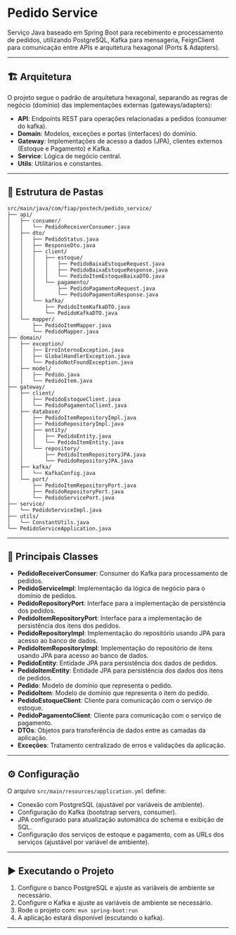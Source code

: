 # Pedido Service

Serviço Java baseado em Spring Boot para recebimento e processamento de pedidos, utilizando PostgreSQL, Kafka para mensageria, FeignClient para comunicação entre APIs e arquitetura hexagonal (Ports & Adapters).

---

## 🏗️ Arquitetura

O projeto segue o padrão de arquitetura hexagonal, separando as regras de negócio (domínio) das implementações externas (gateways/adapters):

- **API**: Endpoints REST para operações relacionadas a pedidos (consumer do kafka).
- **Domain**: Modelos, exceções e portas (interfaces) do domínio.
- **Gateway**: Implementações de acesso a dados (JPA), clientes externos (Estoque e Pagamento) e Kafka.
- **Service**: Lógica de negócio central.
- **Utils**: Utilitários e constantes.

---

## 📁 Estrutura de Pastas
```
src/main/java/com/fiap/postech/pedido_service/
├── api/
│   ├── consumer/
│   │   └── PedidoReceiverConsumer.java
│   ├── dto/
│   │   ├── PedidoStatus.java
│   │   ├── ResponseDto.java
│   │   ├── client/
│   │   │   ├── estoque/
│   │   │   │   ├── PedidoBaixaEstoqueRequest.java
│   │   │   │   ├── PedidoBaixaEstoqueResponse.java
│   │   │   │   └── PedidoItemEstoqueBaixaDTO.java
│   │   │   └── pagamento/
│   │   │       ├── PedidoPagamentoRequest.java
│   │   │       └── PedidoPagamentoResponse.java
│   │   └── kafka/
│   │       ├── PedidoItemKafkaDTO.java
│   │       └── PedidoKafkaDTO.java
│   └── mapper/
│       ├── PedidoItemMapper.java
│       └── PedidoMapper.java
├── domain/
│   ├── exception/
│   │   ├── ErroInternoException.java
│   │   ├── GlobalHandlerException.java
│   │   └── PedidoNotFoundException.java
│   ├── model/
│   │   ├── Pedido.java
│   │   └── PedidoItem.java
├── gateway/
│   ├── client/
│   │   ├── PedidoEstoqueClient.java
│   │   └── PedidoPagamentoClient.java
│   ├── database/
│   │   ├── PedidoItemRepositoryImpl.java
│   │   ├── PedidoRepositoryImpl.java
│   │   ├── entity/
│   │   │   ├── PedidoEntity.java
│   │   │   └── PedidoItemEntity.java
│   │   └── repository/
│   │       ├── PedidoItemRepositoryJPA.java
│   │       └── PedidoRepositoryJPA.java
│   ├── kafka/
│   │   └── KafkaConfig.java
│   └── port/
│       ├── PedidoItemRepositoryPort.java
│       ├── PedidoRepositoryPort.java
│       └── PedidoServicePort.java
├── service/
│   └── PedidoServiceImpl.java
├── utils/
│   └── ConstantUtils.java
└── PedidoServiceApplication.java

```
---

## 🧩 Principais Classes

- **PedidoReceiverConsumer**: Consumer do Kafka para processamento de pedidos.
- **PedidoServiceImpl**: Implementação da lógica de negócio para o domínio de pedidos.
- **PedidoRepositoryPort**: Interface para a implementação de persistência dos pedidos.
- **PedidoItemRepositoryPort**: Interface para a implementação de persistência dos itens dos pedidos.
- **PedidoRepositoryImpl**: Implementação do repositório usando JPA para acesso ao banco de dados.
- **PedidoItemRepositoryImpl**: Implementação do repositório de itens usando JPA para acesso ao banco de dados.
- **PedidoEntity**: Entidade JPA para persistência dos dados de pedidos.
- **PedidoItemEntity**: Entidade JPA para persistência dos dados dos itens de pedidos.
- **Pedido**: Modelo de domínio que representa o pedido.
- **PedidoItem**: Modelo de domínio que representa o item do pedido.
- **PedidoEstoqueClient**: Cliente para comunicação com o serviço de estoque.
- **PedidoPagamentoClient**: Cliente para comunicação com o serviço de pagamento.
- **DTOs**: Objetos para transferência de dados entre as camadas da aplicação.
- **Exceções**: Tratamento centralizado de erros e validações da aplicação.

---

## ⚙️ Configuração

O arquivo `src/main/resources/application.yml` define:

- Conexão com PostgreSQL (ajustável por variáveis de ambiente).
- Configuração do Kafka (bootstrap servers, consumer).
- JPA configurado para atualização automática do schema e exibição de SQL.
- Configuração dos serviços de estoque e pagamento, com as URLs dos serviços (ajustável por variável de ambiente).

---

## ▶️ Executando o Projeto

1. Configure o banco PostgreSQL e ajuste as variáveis de ambiente se necessário.
2. Configure o Kafka e ajuste as variáveis de ambiente se necessário.
3. Rode o projeto com: `mvn spring-boot:run`
4. A aplicação estará disponível (escutando o kafka).

---

